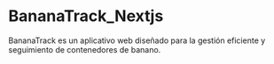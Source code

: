 # BananaTrack_Nextjs
BananaTrack es un aplicativo web diseñado para la gestión eficiente y seguimiento de contenedores de banano. 
